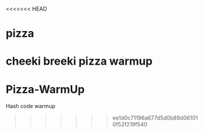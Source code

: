<<<<<<< HEAD
# pizza
cheeki breeki pizza warmup
=======
# Pizza-WarmUp
Hash code warmup
>>>>>>> ee1d0c71196a677d5d0b89d061010f52f219f540
